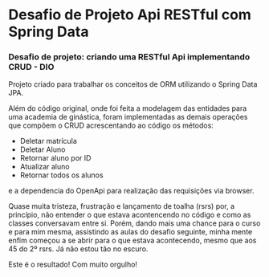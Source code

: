 # Desafio de Projeto Api RESTful com Spring Data
### Desafio de projeto: criando uma RESTful Api implementando CRUD - DIO

Projeto criado para trabalhar os conceitos de ORM utilizando o Spring Data JPA.

Além do código original, onde foi feita a modelagem das entidades para uma academia de ginástica, foram implementadas as demais operações que compõem o CRUD acrescentando ao código os métodos:

- Deletar matrícula
- Deletar Aluno
- Retornar aluno por ID
- Atualizar aluno
- Retornar todos os alunos

e a dependencia do OpenApi para realização das requisições via browser.

Quase muita tristeza, frustração e lançamento de toalha (rsrs) por, a princípio, não entender o que estava acontencendo no código e como as classes conversavam entre si. Porém, dando mais uma chance para o curso e para mim mesma, assistindo as aulas do desafio seguinte, minha mente enfim começou a se abrir para o que estava acontecendo, mesmo que aos 45 do 2º rsrs. Já não estou tão no escuro.

Este é o resultado! Com muito orgulho!

